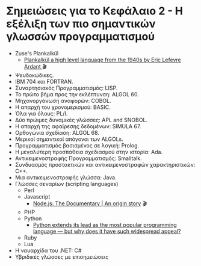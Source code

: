 # Σημειώσεις για το Κεφάλαιο 2 - Η εξέλιξη των πιο σημαντικών γλωσσών προγραμματισμού

* Zuse's Plankalkül
    * [Plankalkül a high level language from the 1940s by Eric Lefevre Ardant ](https://www.youtube.com/watch?v=Abpr1IWFJjk) :clapper:
* Ψευδοκώδικες.
* IBM 704 και FORTRAN.
* Συναρτησιακός Προγραμματισμός: LISP.
* Το πρώτο βήμα προς την εκλέπτυνση: ALGOL 60.
* Μηχανοργάνωση αναφορών: COBOL.
* Η απαρχή του χρονομερισμού: BASIC.
* Όλα για όλους: PL/I.
* Δύο πρώιμες δυναμικές γλώσσες: APL and SNOBOL.
* Η απαρχή της αφαίρεσης δεδομένων: SIMULA 67.
* Ορθογώνια σχεδίαση: ALGOL 68.
* Μερικοί σημαντικοί απόγονοι των ALGOLs.
* Προγραμματισμός βασισμένος σε λογική: Prolog.
* Η μεγαλύτερη   προσπάθεια σχεδιασμού στην ιστορία: Ada.
* Αντικειμενοστραφής Προγραμματισμός: Smalltalk.
* Συνδυασμός προστακτικών και αντικειμενοστραφών χαρακτηριστικών: C++.
* Μια αντικειμενοστραφής γλώσσα: Java.
* Γλώσσες σεναρίων (scripting languages)
    * Perl
    * Javascript
        * [Node.js: The Documentary | An origin story](https://www.youtube.com/watch?v=LB8KwiiUGy0) :clapper:
    * PHP
    * Python
        * [Python extends its lead as the most popular programming language — but why does it have such widespread appeal?](https://www.itpro.com/software/development/python-stretches-its-lead-as-the-most-popular-programming-language-but-why-does-it-have-such-widespread-appeal)
    * Ruby
    * Lua
* Η ναυαρχίδα του .ΝΕΤ: C#
* Υβριδικές γλώσσες με επισημειώσεις